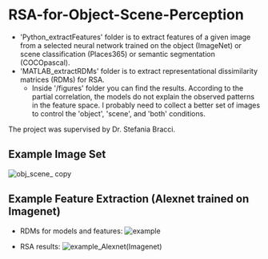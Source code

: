 # RSA-for-Object-Scene-Perception

- 'Python_extractFeatures' folder is to extract features of a given image from a selected neural network trained on the object (ImageNet) or scene classification (Places365) or semantic segmentation (COCOpascal).
- 'MATLAB_extractRDMs' folder is to extract representational dissimilarity matrices (RDMs) for RSA.
  - Inside '/figures' folder you can find the results. According to the partial correlation, the models do not explain the observed patterns in the feature space. I probably need to collect a better set of images to control the 'object', 'scene', and 'both' conditions.

The project was supervised by Dr. Stefania Bracci.

## Example Image Set

![obj_scene_ copy](https://user-images.githubusercontent.com/44211738/227697445-05e02f62-4e04-4dc8-97bb-09c6b473db77.png)

## Example Feature Extraction (Alexnet trained on Imagenet)

- RDMs for models and features:
![example](https://user-images.githubusercontent.com/44211738/167296896-ce5ec294-7b7d-4586-9837-251480525473.png)

- RSA results: 
![example_Alexnet(Imagenet)](https://user-images.githubusercontent.com/44211738/167297020-40a7301f-9bf6-4d9a-b97c-fc9ca1c30744.png)
